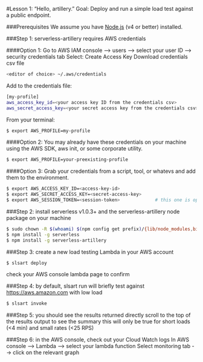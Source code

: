 #Lesson 1: “Hello, artillery.”
Goal: Deploy and run a simple load test against a public endpoint.

###Prerequisites
We assume you have [Node.js](https://nodejs.org/en/) (v4 or better) installed.

###Step 1: serverless-artillery requires AWS credentials

####Option 1:
Go to AWS IAM console --> users --> select your user ID --> security credentials tab
Select: Create Access Key
Download credentials csv file

```sh
<editor of choice> ~/.aws/credentials
```

Add to the credentials file:
```sh
[my-profile]
aws_access_key_id=<your access key ID from the credentials csv>
aws_secret_access_key=<your secret access key from the credentials csv>
```

From your terminal:
```sh
$ export AWS_PROFILE=my-profile
```

####Option 2:
You may already have these credentials on your machine using the AWS SDK, aws init, or some corporate utility.

```sh
$ export AWS_PROFILE=your-preexisting-profile
```

####Option 3:
Grab your credentials from a script, tool, or whatevs and add them to the environment.

```sh
$ export AWS_ACCESS_KEY_ID=<access-key-id>
$ export AWS_SECRET_ACCESS_KEY=<secret-access-key>
$ export AWS_SESSION_TOKEN=<session-token>             # this one is optional
```

###Step 2: install serverless v1.0.3+ and the serverless-artillery node package on your machine
```sh
$ sudo chown -R $(whoami) $(npm config get prefix)/{lib/node_modules,bin,share} # this is for those of you who have corrupted your file system
$ npm install -g serverless
$ npm install -g serverless-artillery
```

###Step 3: create a new load testing Lambda in your AWS account 
```sh
$ slsart deploy
```
check your AWS console lambda page to confirm


###Step 4: by default, slsart run will briefly test against https://aws.amazon.com with low load
```sh
$ slsart invoke
```

###Step 5: you should see the results returned directly
scroll to the top of the results output to see the summary
this will only be true for short loads (<4 min) and small rates (<25 RPS)


###Step 6: in the AWS console, check out your Cloud Watch logs
In AWS console --> Lambda --> select your lambda function
Select monitoring tab --> click on the relevant graph
